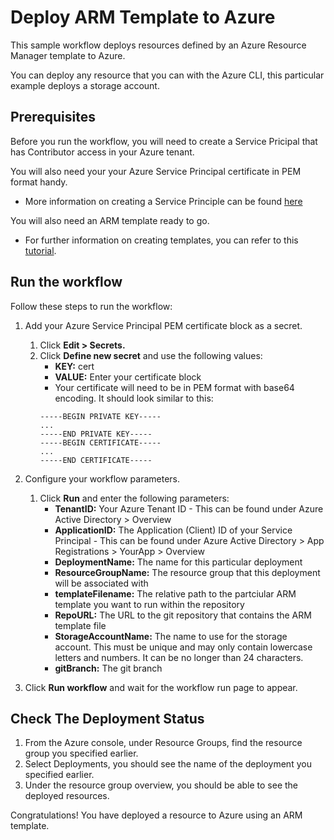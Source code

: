 # Deploy ARM Template to Azure

This sample workflow deploys resources defined by an Azure Resource Manager template to Azure.

You can deploy any resource that you can with the Azure CLI, this particular example deploys a storage account.

## Prerequisites
Before you run the workflow, you will need to create a Service Pricipal that has Contributor access in your Azure tenant.

You will also need your your Azure Service Principal certificate in PEM format handy.

- More information on creating a Service Principle can be found [here](https://docs.microsoft.com/en-us/cli/azure/create-an-azure-service-principal-azure-cli?view=azure-cli-latest#create-a-service-principal)

You will also need an ARM template ready to go.
- For further information on creating templates, you can refer to this [tutorial](https://docs.microsoft.com/en-us/azure/azure-resource-manager/templates/template-tutorial-create-first-template?tabs=azure-powershell).

## Run the workflow
Follow these steps to run the workflow:
1. Add your Azure Service Principal PEM certificate block as a secret.
   1. Click **Edit > Secrets.**
   2. Click **Define new secret** and use the following values:
      - **KEY:** cert
      - **VALUE:** Enter your certificate block
      - Your certificate will need to be in PEM format with base64 encoding. It should look similar to this:
      ```
      -----BEGIN PRIVATE KEY-----
      ...
      -----END PRIVATE KEY-----
      -----BEGIN CERTIFICATE-----
      ...
      -----END CERTIFICATE-----
      ```

3. Configure your workflow parameters.
   1. Click **Run** and enter the following parameters:
      - **TenantID:** Your Azure Tenant ID - This can be found under Azure Active Directory > Overview
      - **ApplicationID:** The Application (Client) ID of your Service Principal - This can be found under Azure Active Directory > App Registrations > YourApp > Overview
      - **DeploymentName:** The name for this particular deployment
      - **ResourceGroupName:** The resource group that this deployment will be associated with
      - **templateFilename:** The relative path to the partciular ARM template you want to run within the repository
      - **RepoURL:** The URL to the git repository that contains the ARM template file
      - **StorageAccountName:** The name to use for the storage account. This must be unique and may only contain lowercase letters and numbers. It can be no longer than 24 characters.
      - **gitBranch:** The git branch
    
4. Click **Run workflow** and wait for the workflow run page to appear.

## Check The Deployment Status
1. From the Azure console, under Resource Groups, find the resource group you specified earlier.
2. Select Deployments, you should see the name of the deployment you specified earlier.
3. Under the resource group overview, you should be able to see the deployed resources.

Congratulations! You have deployed a resource to Azure using an ARM template.